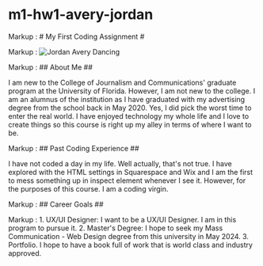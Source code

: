 # m1-hw1-avery-jordan
Markup :  # My First Coding Assignment #

Markup : ![Jordan Avery Dancing](https://drive.google.com/file/d/1MerZdYZscBJmlU1l1nUGNDrUHy44Nu6v/view?usp=sharing)

Markup :  ## About Me ##

I am new to the College of Journalism and Communications' graduate program at the University of Florida. However, I am not new to the college. I am an alumnus of the institution as I have graduated with my advertising degree from the school back in May 2020. Yes, I did pick the worst time to enter the real world. I have enjoyed technology my whole life and I love to create things so this course is right up my alley in terms of where I want to be. 

Markup :  ## Past Coding Experience ##

I have not coded a day in my life. Well actually, that's not true. I have explored with the HTML settings in Squarespace and Wix and I am the first to mess something up in inspect element whenever I see it. However, for the purposes of this course. I am a coding virgin.

Markup :  ## Career Goals ##

Markup : 1.  UX/UI Designer:
             I want to be a UX/UI Designer. I am in this program to pursue it. 
         2.  Master's Degree: 
             I hope to seek my Mass Communication - Web Design degree from this university in May 2024. 
         3.  Portfolio. 
             I hope to have a book full of work that is world class and industry approved.


              



